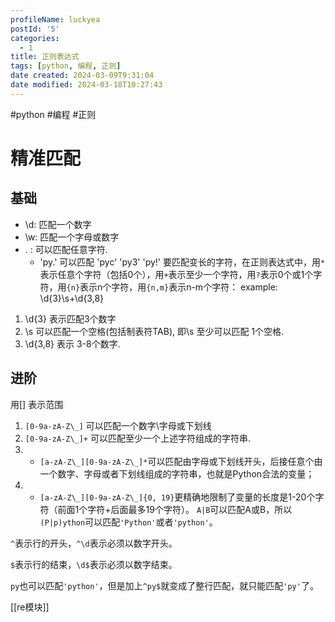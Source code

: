 ```yaml
---
profileName: luckyea
postId: '5'
categories:
  - 1
title: 正则表达式
tags: [python, 编程, 正则]
date created: 2024-03-09T9:31:04
date modified: 2024-03-18T10:27:43
---
```


#python #编程 #正则

# 精准匹配

## 基础

- \\d: 匹配一个数字 
- \w: 匹配一个字母或数字
- . : 可以匹配任意字符.
	- 'py.' 可以匹配 'pyc' 'py3' 'py!' 
要匹配变长的字符，在正则表达式中，用`*`表示任意个字符（包括0个），用`+`表示至少一个字符，用`?`表示0个或1个字符，用`{n}`表示n个字符，用`{n,m}`表示n-m个字符：
example: \\d{3}\s+\\d{3,8}
1. \\d{3} 表示匹配3个数字
2. \\s 可以匹配一个空格(包括制表符TAB), 即\\s 至少可以匹配 1个空格.
3. \\d{3,8} 表示 3-8个数字.

## 进阶

用\[\] 表示范围
1. `[0-9a-zA-Z\_]` 可以匹配一个数字\字母或下划线
2. `[0-9a-zA-Z\_]+` 可以匹配至少一个上述字符组成的字符串. 
3. - `[a-zA-Z\_][0-9a-zA-Z\_]*`可以匹配由字母或下划线开头，后接任意个由一个数字、字母或者下划线组成的字符串，也就是Python合法的变量；
4. - `[a-zA-Z\_][0-9a-zA-Z\_]{0, 19}`更精确地限制了变量的长度是1-20个字符（前面1个字符+后面最多19个字符）。
`A|B`可以匹配A或B，所以`(P|p)ython`可以匹配`'Python'`或者`'python'`。

`^`表示行的开头，`^\d`表示必须以数字开头。

`$`表示行的结束，`\d$`表示必须以数字结束。

`py`也可以匹配`'python'`，但是加上`^py$`就变成了整行匹配，就只能匹配`'py'`了。

[[re模块]]

